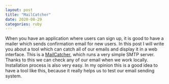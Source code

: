 ```yaml
---
layout: post
title: "MailCatcher"
date: 2020-08-29
categories: ruby
---
```

When you have an application where users can sign up, it is good to have a mailer which sends confirmation email for new users. In this post I will write you about a tool which can catch all of our emails and display it in a web interface. This is a [MailCatcher][mailcatcher], which runs a very simple SMTP server. Thanks to this we can check any of our email when we work locally.<br>
Installation process is also very easy. In my opinion this is a good idea to have a tool like this, because it really helps us to test our email sending system.

[mailcatcher]: https://mailcatcher.me/